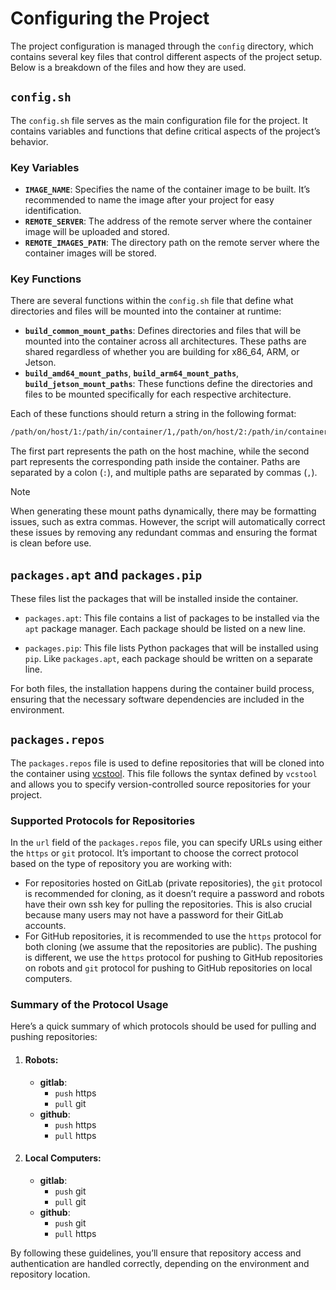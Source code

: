 # Configuring the Project

The project configuration is managed through the `config` directory, which contains several key files that control different aspects of the project setup. Below is a breakdown of the files and how they are used.

## `config.sh`

The `config.sh` file serves as the main configuration file for the project. It contains variables and functions that define critical aspects of the project’s behavior.

### Key Variables

- **`IMAGE_NAME`**: Specifies the name of the container image to be built. It’s recommended to name the image after your project for easy identification.
- **`REMOTE_SERVER`**: The address of the remote server where the container image will be uploaded and stored.
- **`REMOTE_IMAGES_PATH`**: The directory path on the remote server where the container images will be stored.

### Key Functions

There are several functions within the `config.sh` file that define what directories and files will be mounted into the container at runtime:

- **`build_common_mount_paths`**: Defines directories and files that will be mounted into the container across all architectures. These paths are shared regardless of whether you are building for x86_64, ARM, or Jetson.
- **`build_amd64_mount_paths`**, **`build_arm64_mount_paths`**, **`build_jetson_mount_paths`**: These functions define the directories and files to be mounted specifically for each respective architecture.

Each of these functions should return a string in the following format:

```bash
/path/on/host/1:/path/in/container/1,/path/on/host/2:/path/in/container/2
```

The first part represents the path on the host machine, while the second part represents the corresponding path inside the container. Paths are separated by a colon (`:`), and multiple paths are separated by commas (`,`).

> [!NOTE] 
> When generating these mount paths dynamically, there may be formatting issues, such as extra commas. However, the script will automatically correct these issues by removing any redundant commas and ensuring the format is clean before use.

## `packages.apt` and `packages.pip`

These files list the packages that will be installed inside the container.

- `packages.apt`: This file contains a list of packages to be installed via the `apt` package manager. Each package should be listed on a new line.

- `packages.pip`: This file lists Python packages that will be installed using `pip`. Like `packages.apt`, each package should be written on a separate line.
  
For both files, the installation happens during the container build process, ensuring that the necessary software dependencies are included in the environment.

## `packages.repos`

The `packages.repos` file is used to define repositories that will be cloned into the container using [vcstool](https://github.com/dirk-thomas/vcstool). This file follows the syntax defined by `vcstool` and allows you to specify version-controlled source repositories for your project.

### Supported Protocols for Repositories

In the `url` field of the `packages.repos` file, you can specify URLs using either the `https` or `git` protocol. It’s important to choose the correct protocol based on the type of repository you are working with:

- For repositories hosted on GitLab (private repositories), the `git` protocol is recommended for cloning, as it doesn’t require a password and robots have their own ssh key for pulling the repositories. This is also crucial because many users may not have a password for their GitLab accounts.
- For GitHub repositories, it is recommended to use the `https` protocol for both cloning (we assume that the repositories are public). The pushing is different, we use the `https` protocol for pushing to GitHub repositories on robots and `git` protocol for pushing to GitHub repositories on local computers.

### Summary of the Protocol Usage

Here’s a quick summary of which protocols should be used for pulling and pushing repositories:

1. #### Robots:
    - **gitlab**:
        - `push` https
        - `pull` git
    - **github**:
        - `push` https
        - `pull` https
2. #### Local Computers:
    - **gitlab**:
        - `push` git
        - `pull` git
    - **github**:
        - `push` git
        - `pull` https

By following these guidelines, you’ll ensure that repository access and authentication are handled correctly, depending on the environment and repository location.